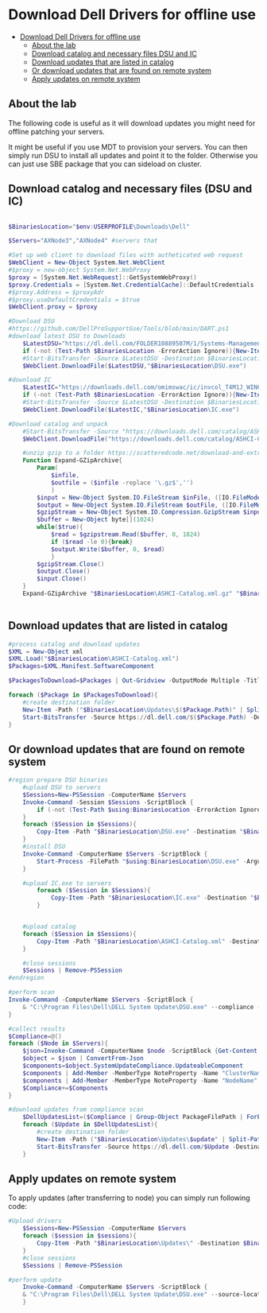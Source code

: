 # Download Dell Drivers for offline use

<!-- TOC -->

- [Download Dell Drivers for offline use](#download-dell-drivers-for-offline-use)
    - [About the lab](#about-the-lab)
    - [Download catalog and necessary files DSU and IC](#download-catalog-and-necessary-files-dsu-and-ic)
    - [Download updates that are listed in catalog](#download-updates-that-are-listed-in-catalog)
    - [Or download updates that are found on remote system](#or-download-updates-that-are-found-on-remote-system)
    - [Apply updates on remote system](#apply-updates-on-remote-system)

<!-- /TOC -->

## About the lab

The following code is useful as it will download updates you might need for offline patching your servers.

It might be useful if you use MDT to provision your servers. You can then simply run DSU to install all updates and point it to the folder. Otherwise you can just use SBE package that you can sideload on cluster.

## Download catalog and necessary files (DSU and IC)

```PowerShell

$BinariesLocation="$env:USERPROFILE\Downloads\Dell"

$Servers="AXNode3","AXNode4" #servers that 

#Set up web client to download files with autheticated web request
$WebClient = New-Object System.Net.WebClient
#$proxy = new-object System.Net.WebProxy
$proxy = [System.Net.WebRequest]::GetSystemWebProxy()
$proxy.Credentials = [System.Net.CredentialCache]::DefaultCredentials
#$proxy.Address = $proxyAdr
#$proxy.useDefaultCredentials = $true
$WebClient.proxy = $proxy

#Download DSU
#https://github.com/DellProSupportGse/Tools/blob/main/DART.ps1
#download latest DSU to Downloads
    $LatestDSU="https://dl.dell.com/FOLDER10889507M/1/Systems-Management_Application_RPW7K_WN64_2.0.2.3_A00.EXE"
    if (-not (Test-Path $BinariesLocation -ErrorAction Ignore)){New-Item -Path $BinariesLocation -ItemType Directory}
    #Start-BitsTransfer -Source $LatestDSU -Destination $BinariesLocation\DSU.exe
    $WebClient.DownloadFile($LatestDSU,"$BinariesLocation\DSU.exe")

#download IC
    $LatestIC="https://downloads.dell.com/omimswac/ic/invcol_T4M1J_WIN64_23_03_00_44_A00.exe"
    if (-not (Test-Path $BinariesLocation -ErrorAction Ignore)){New-Item -Path $BinariesLocation -ItemType Directory}
    #Start-BitsTransfer -Source $LatestDSU -Destination $BinariesLocation\DSU.exe
    $WebClient.DownloadFile($LatestIC,"$BinariesLocation\IC.exe")

#Download catalog and unpack
    #Start-BitsTransfer -Source "https://downloads.dell.com/catalog/ASHCI-Catalog.xml.gz" -Destination "$BinariesLocation\ASHCI-Catalog.xml.gz"
    $WebClient.DownloadFile("https://downloads.dell.com/catalog/ASHCI-Catalog.xml.gz","$BinariesLocation\ASHCI-Catalog.xml.gz")

    #unzip gzip to a folder https://scatteredcode.net/download-and-extract-gzip-tar-with-powershell/
    Function Expand-GZipArchive{
        Param(
            $infile,
            $outfile = ($infile -replace '\.gz$','')
            )
        $input = New-Object System.IO.FileStream $inFile, ([IO.FileMode]::Open), ([IO.FileAccess]::Read), ([IO.FileShare]::Read)
        $output = New-Object System.IO.FileStream $outFile, ([IO.FileMode]::Create), ([IO.FileAccess]::Write), ([IO.FileShare]::None)
        $gzipStream = New-Object System.IO.Compression.GzipStream $input, ([IO.Compression.CompressionMode]::Decompress)
        $buffer = New-Object byte[](1024)
        while($true){
            $read = $gzipstream.Read($buffer, 0, 1024)
            if ($read -le 0){break}
            $output.Write($buffer, 0, $read)
            }
        $gzipStream.Close()
        $output.Close()
        $input.Close()
    }
    Expand-GZipArchive "$BinariesLocation\ASHCI-Catalog.xml.gz" "$BinariesLocation\ASHCI-Catalog.xml"
 
```

## Download updates that are listed in catalog

```PowerShell
#process catalog and download updates
$XML = New-Object xml
$XML.Load("$BinariesLocation\ASHCI-Catalog.xml")
$Packages=$XML.Manifest.SoftwareComponent

$PackagesToDownload=$Packages | Out-Gridview -OutputMode Multiple -Title "Please select what updates you want to download"

foreach ($Package in $PackagesToDownload){
    #create destination folder
    New-Item -Path ("$BinariesLocation\Updates\$($Package.Path)" | Split-Path -Parent) -ItemType Directory -Force
    Start-BitsTransfer -Source https://dl.dell.com/$($Package.Path) -Destination "$BinariesLocation\Updates\$($Package.Path)"
}
```

## Or download updates that are found on remote system

```PowerShell
#region prepare DSU binaries
    #upload DSU to servers
    $Sessions=New-PSSession -ComputerName $Servers
    Invoke-Command -Session $Sessions -ScriptBlock {
        if (-not (Test-Path $using:BinariesLocation -ErrorAction Ignore)){New-Item -Path $using:BinariesLocation -ItemType Directory}
    }
    foreach ($Session in $Sessions){
        Copy-Item -Path "$BinariesLocation\DSU.exe" -Destination "$BinariesLocation" -ToSession $Session -Force -Recurse
    }
    #install DSU
    Invoke-Command -ComputerName $Servers -ScriptBlock {
        Start-Process -FilePath "$using:BinariesLocation\DSU.exe" -ArgumentList "/silent" -Wait 
    }

    #upload IC.exe to servers
        foreach ($Session in $Sessions){
            Copy-Item -Path "$BinariesLocation\IC.exe" -Destination "$BinariesLocation" -ToSession $Session -Force -Recurse
        }


    #upload catalog
    foreach ($Session in $Sessions){
        Copy-Item -Path "$BinariesLocation\ASHCI-Catalog.xml" -Destination "$BinariesLocation" -ToSession $Session -Force -Recurse
    }

    #close sessions
    $Sessions | Remove-PSSession
#endregion

#perform scan
Invoke-Command -ComputerName $Servers -ScriptBlock {
    & "C:\Program Files\Dell\DELL System Update\DSU.exe" --compliance --catalog-location="$using:BinariesLocation\ASHCI-Catalog.xml" --ic-location="$using:BinariesLocation\ic.exe" --output-format="json" --output="$using:BinariesLocation\Compliance.json"
}

#collect results
$Compliance=@()
foreach ($Node in $Servers){
    $json=Invoke-Command -ComputerName $node -ScriptBlock {Get-Content "$using:BinariesLocation\Compliance.json"}
    $object = $json | ConvertFrom-Json 
    $components=$object.SystemUpdateCompliance.UpdateableComponent
    $components | Add-Member -MemberType NoteProperty -Name "ClusterName" -Value $ClusterName
    $components | Add-Member -MemberType NoteProperty -Name "NodeName" -Value $Node
    $Compliance+=$Components
}

#download updates from compliance scan
    $DellUpdatesList=($Compliance | Group-Object PackageFilePath | ForEach-Object {$_.Group | Select-Object PackageFilePath -First 1}).PackageFilePath
    foreach ($Update in $DellUpdatesList){
        #create destination folder
        New-Item -Path ("$BinariesLocation\Updates\$update" | Split-Path -Parent) -ItemType Directory -Force
        Start-BitsTransfer -Source https://dl.dell.com/$Update -Destination "$BinariesLocation\Updates\$update"
    }

```

## Apply updates on remote system

To apply updates (after transferring to node) you can simply run following code:

```PowerShell
#Upload drivers
    $Sessions=New-PSSession -ComputerName $Servers
    foreach ($session in $sessions){
        Copy-Item -Path "$BinariesLocation\Updates\" -Destination $BinariesLocation -Recurse -ToSession $Session
    }
    #close sessions
    $Sessions | Remove-PSSession

#perform update
    Invoke-Command -ComputerName $Servers -ScriptBlock {
    & "C:\Program Files\Dell\DELL System Update\DSU.exe" --source-location="$using:BinariesLocation\Updates" --source-type="Repository" --catalog-location="$using:BinariesLocation\ASHCI-Catalog.xml" --ic-location="$using:BinariesLocation\IC.exe" --apply-upgrades
    }

```